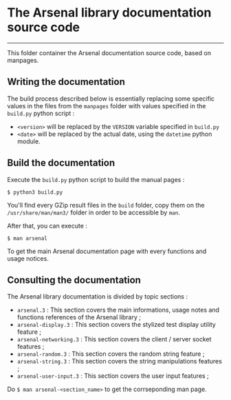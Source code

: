 # The Arsenal library documentation source code

---

This folder container the Arsenal documentation source code, based on manpages.

## Writing the documentation

The build process described below is essentially replacing some specific values in the files from the `manpages` folder with values specified in the `build.py` python script : 

- `<version>` will be replaced by the `VERSION` variable specified in `build.py`
- `<date>` will be replaced by the actual date, using the `datetime` python module.

## Build the documentation

Execute the `build.py` python script to build the manual pages : 

```
$ python3 build.py
```

You'll find every GZip result files in the `build` folder, copy them on the `/usr/share/man/man3/` folder in order to be accessible by `man`.

After that, you can execute : 

```
$ man arsenal
```

To get the main Arsenal documentation page with every functions and usage notices.

## Consulting the documentation

The Arsenal library documentation is divided by topic sections : 

- `arsenal.3` : This section covers the main informations, usage notes and functions references of the Arsenal library ;
- `arsenal-display.3` : This section covers the stylized test display utility feature ;
- `arsenal-networking.3` : This section covers the client / server socket features ;
- `arsenal-random.3` : This section covers the random string feature ;
- `arsenal-string.3` : This section covers the string manipulations features ;
- `arsenal-user-input.3` : This section covers the user input features ;

Do `$ man arsenal-<section_name>` to get the corrseponding man page.